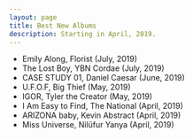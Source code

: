 ```yaml
---
layout: page
title: Best New Albums
description: Starting in April, 2019.
---
```


* Emily Along, Florist (July, 2019)
* The Lost Boy, YBN Cordae (July, 2019)
* CASE STUDY 01, Daniel Caesar (June, 2019)
* U.F.O.F, Big Thief (May, 2019)
* IGOR, Tyler the Creator (May, 2019)
* I Am Easy to Find, The National (April, 2019)
* ARIZONA baby, Kevin Abstract (April, 2019)
* Miss Universe, Nil&uuml;fur Yanya (April, 2019)
